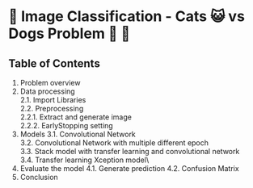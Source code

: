 # 🌟 Image Classification - Cats 😺 vs Dogs Problem 🐶 🌟



## Table of Contents
1. Problem overview
2. Data processing\
   2.1. Import Libraries\
   2.2. Preprocessing\
        2.2.1. Extract and generate image\
        2.2.2. EarlyStopping setting
3. Models
   3.1. Convolutional Network\
   3.2. Convolutional Network with multiple different epoch\
   3.3. Stack model with transfer learning and convolutional network\
   3.4. Transfer learning Xception model\
4. Evaluate the model
   4.1. Generate prediction
   4.2. Confusion Matrix
5. Conclusion
